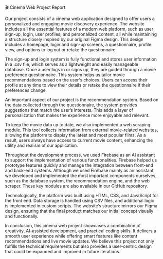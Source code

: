 🎬 Cinema Web Project Report

Our project consists of a cinema web application designed to offer users a personalized and engaging movie discovery experience. The website includes all the essential features of a modern web platform, such as user sign-up, login, user profiles, and personalized content, all while maintaining a structure closely inspired by our original Figma design. This design includes a homepage, login and sign-up screens, a questionnaire, profile view, and options to log out or retake the questionnaire.

The sign-up and login system is fully functional and stores user information in a .csv file, which serves as a lightweight and easily manageable database. Once a user logs in or signs up, they are guided through a movie preference questionnaire. This system helps us tailor movie recommendations based on the user's choices. Users can access their profile at any time to view their details or retake the questionnaire if their preferences change.

An important aspect of our project is the recommendation system. Based on the data collected through the questionnaire, the system provides suggestions that match the user’s interests. This adds a layer of personalization that makes the experience more enjoyable and relevant.

To keep the movie data up to date, we also implemented a web scraping module. This tool collects information from external movie-related websites, allowing the platform to display the latest and most popular films. As a result, users always have access to current movie content, enhancing the utility and realism of our application.

Throughout the development process, we used Firebase as an AI assistant to support the implementation of various functionalities. Firebase helped us prototype features quickly and manage the integration between front-end and back-end systems. Although we used Firebase mainly as an assistant, we developed and implemented the most important components ourselves, such as the database system, the recommendation engine, and the web scraper. These key modules are also available in our GitHub repository.

Technologically, the platform was built using HTML, CSS, and JavaScript for the front end. Data storage is handled using CSV files, and additional logic is implemented in custom scripts. The website’s structure mirrors our Figma design, ensuring that the final product matches our initial concept visually and functionally.

In conclusion, this cinema web project showcases a combination of creativity, AI-assisted development, and practical coding skills. It delivers a smooth user experience while offering smart features like content recommendations and live movie updates. We believe this project not only fulfills the technical requirements but also provides a user-centric design that could be expanded and improved in future iterations.
